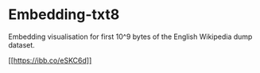 # Embedding-txt8
Embedding visualisation for first 10^9 bytes of the English Wikipedia dump dataset. 

[[https://ibb.co/eSKC6d]]
